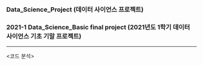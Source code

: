 ### Data_Science_Project (데이터 사이언스 프로젝트)
### 2021-1 Data_Science_Basic final project (2021년도 1학기 데이터 사이언스 기초 기말 프로젝트)
---
<코드 분석>
